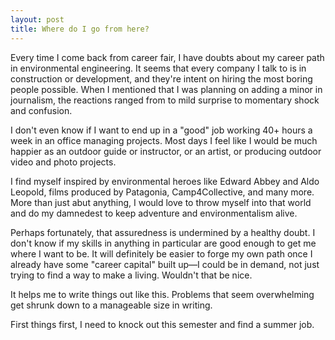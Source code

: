 ```yaml
---
layout: post
title: Where do I go from here?
---
```


Every time I come back from career fair, I have doubts about my career path in environmental engineering. It seems that every company I talk to is in construction or development, and they're intent on hiring the most boring people possible. When I mentioned that I was planning on adding a minor in journalism, the reactions ranged from to mild surprise to momentary shock and confusion.

I don't even know if I want to end up in a "good" job working 40+ hours a week in an office managing projects. Most days I feel like I would be much happier as an outdoor guide or instructor, or an artist, or producing outdoor video and photo projects.

I find myself inspired by environmental heroes like Edward Abbey and Aldo Leopold, films produced by Patagonia, Camp4Collective, and many more. More than just abut anything, I would love to throw myself into that world and do my damnedest to keep adventure and environmentalism alive.

Perhaps fortunately, that assuredness is undermined by a healthy doubt. I don't know if my skills in anything in particular are good enough to get me where I want to be. It will definitely be easier to forge my own path once I already have some "career capital" built up—I could be in demand, not just trying to find a way to make a living. Wouldn't that be nice.

It helps me to write things out like this. Problems that seem overwhelming get shrunk down to a manageable size in writing.

First things first, I need to knock out this semester and find a summer job.